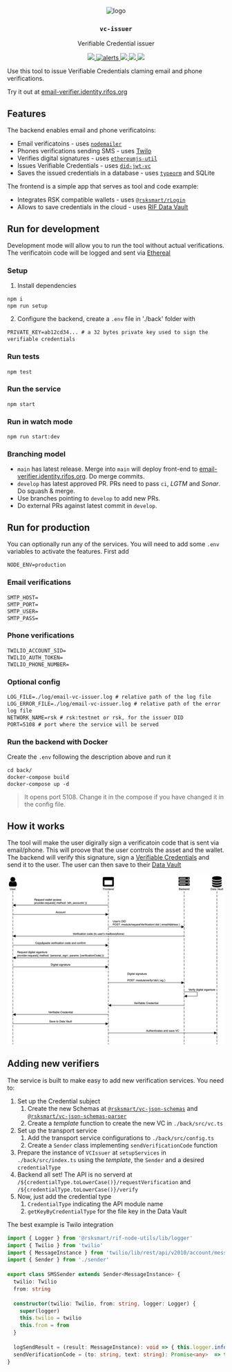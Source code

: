 <p align="middle">
    <img src="https://www.rifos.org/assets/img/logo.svg" alt="logo" height="100" >
</p>
<h3 align="middle"><code>vc-issuer</code></h3>
<p align="middle">
    Verifiable Credential issuer
</p>

<p align="middle">
  <a href="https://github.com/rsksmart/email-vc-issuer/actions?query=workflow%3Atest">
    <img src="https://github.com/rsksmart/email-vc-issuer/workflows/test/badge.svg" />
  </a>
  <a href="https://lgtm.com/projects/g/rsksmart/email-vc-issuer/alerts/">
    <img src="https://img.shields.io/lgtm/alerts/github/rsksmart/email-vc-issuer" alt="alerts">
  </a>
  <a href="https://lgtm.com/projects/g/rsksmart/email-vc-issuer/context:javascript">
    <img src="https://img.shields.io/lgtm/grade/javascript/github/rsksmart/email-vc-issuer">
  </a>
  <a href="https://sonarcloud.io/component_measures?id=rsksmart_email-vc-issuer&metric=Security">
    <img src="https://sonarcloud.io/api/project_badges/measure?project=rsksmart_email-vc-issuer&metric=security_rating">
  </a>
  <a href="https://sonarcloud.io/component_measures?id=rsksmart_email-vc-issuer&metric=vulnerabilities&view=list">
    <img src="https://sonarcloud.io/api/project_badges/measure?project=rsksmart_email-vc-issuer&metric=vulnerabilities">
  </a>
</p>

Use this tool to issue Verifiable Credentials claming email and phone verifications.

Try it out at [email-verifier.identity.rifos.org](https://email-verifier.identity.rifos.org/)

## Features

The backend enables email and phone verificatoins:

- Email verificatoins - uses [`nodemailer`](https://github.com/nodemailer/nodemailer)
- Phones verifications sending SMS - uses [Twilo](https://www.twilio.com/)
- Verifies digital signatures - uses [`ethereumjs-util`](https://github.com/ethereumjs/ethereumjs-util)
- Issues Verifiable Credentials - uses [`did-jwt-vc`](https://github.com/decentralized-identity/did-jwt-vc)
- Saves the issued credentials in a database - uses [`typeorm`](https://typeorm.io/#/) and SQLite

The frontend is a simple app that serves as tool and code example:

- Integrates RSK compatible wallets - uses [`@rsksmart/rLogin`](https://github.com/rsksmart/rLogin)
- Allows to save credentials in the cloud - uses [RIF Data Vault](https://github.com/rsksmart/rif-data-vault)

## Run for development

Development mode will allow you to run the tool without actual verifications. The verificatoin code will be logged and sent via [Ethereal](https://ethereal.email)

### Setup

1. Install dependencies

  ```
  npm i
  npm run setup
  ```

2. Configure the backend, create a `.env` file in './back' folder with

  ```dosini
  PRIVATE_KEY=ab12cd34... # a 32 bytes private key used to sign the verifiable credentials
  ```

### Run tests

```
npm test
```

### Run the service

```
npm start
```

### Run in watch mode

```
npm run start:dev
```

### Branching model

- `main` has latest release. Merge into `main` will deploy front-end to [email-verifier.identity.rifos.org](https://email-verifier.identity.rifos.org/). Do merge commits.
- `develop` has latest approved PR. PRs need to pass `ci`, _LGTM_ and _Sonar_. Do squash & merge.
- Use branches pointing to `develop` to add new PRs.
- Do external PRs against latest commit in `develop`.

## Run for production

You can optionally run any of the services. You will need to add some `.env` variables to activate the features. First add

```
NODE_ENV=production
```

### Email verifications

```dosini
SMTP_HOST=
SMTP_PORT=
SMTP_USER=
SMTP_PASS=
```

### Phone verifications

```dosini
TWILIO_ACCOUNT_SID=
TWILIO_AUTH_TOKEN=
TWILIO_PHONE_NUMBER=
```

### Optional config

```env
LOG_FILE=./log/email-vc-issuer.log # relative path of the log file
LOG_ERROR_FILE=./log/email-vc-issuer.log # relative path of the error log file
NETWORK_NAME=rsk # rsk:testnet or rsk, for the issuer DID
PORT=5108 # port where the service will be served
```

### Run the backend with Docker

Create the `.env` following the description above and run it

```
cd back/
docker-compose build
docker-compose up -d
```

> It opens port 5108. Change it in the compose if you have changed it in the config file.

## How it works

The tool will make the user digirally sign a verificatoin code that is sent via email/phone. This will proove that the user controls the asset and the wallet. The backend will verify this signature, sign a [Verifiable Credentials](https://www.w3.org/TR/vc-data-model/) and send it to the user. The user can then save to their [Data Vault](https://github.com/rsksmart/rif-data-vault)

![](sequence.png)

## Adding new verifiers

The service is built to make easy to add new verification services. You need to:
1. Set up the Credential subject
    1. Create the new Schemas at [`@rsksmart/vc-json-schemas`](https://github.com/rsksmart/vc-json-schemas) and [`@rsksmart/vc-json-schemas-parser`](https://github.com/rsksmart/vc-json-schemas-parser)
    2. Create a _template_ function to create the new VC in `./back/src/vc.ts`
2. Set up the transport service
    1. Add the transport service configurations to `./back/src/config.ts`
    2. Create a `Sender` class implementing `sendVerificationCode` function
3. Prepare the instance of `VCIssuer` at `setupServices` in `./back/src/index.ts` using the _template_, the `Sender` and a desired `credentialType`
4. Backend all set! The API is no serverd at `/${credentialType.toLowerCase()}/requestVerification` and `/${credentialType.toLowerCase()}/verify`
5. Now, just add the credential type
    1. `CredentialType` indicating the API module name
    2. `getKeyByCredentialType` for the file key in the Data Vault

The best example is Twilo integration

```typescript
import { Logger } from '@rsksmart/rif-node-utils/lib/logger'
import { Twilio } from 'twilio'
import { MessageInstance } from 'twilio/lib/rest/api/v2010/account/message'
import { Sender } from './sender'

export class SMSSender extends Sender<MessageInstance> {
  twilio: Twilio
  from: string

  constructor(twilio: Twilio, from: string, logger: Logger) {
    super(logger)
    this.twilio = twilio
    this.from = from
  }

  logSendResult = (result: MessageInstance): void => { this.logger.info(`SMS sent: ${result.sid}`) }
  sendVerificationCode = (to: string, text: string): Promise<any>  => this.twilio.messages.create({ from: this.from, to, body: text })
}
```
